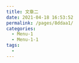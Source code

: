 ```yaml
---
title: 文章二
date: 2021-04-18 16:53:52
permalink: /pages/8ddaa1/
categories:
  - Menu-1
  - Menu-1-1
tags:
  - 
---
```

